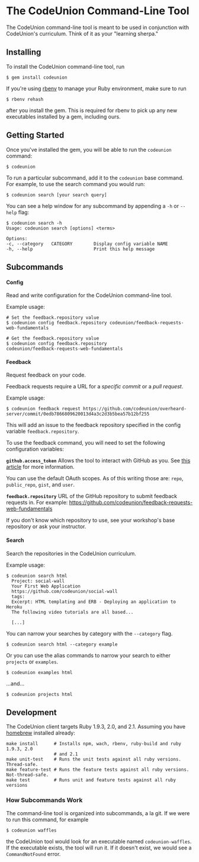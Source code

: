 # The CodeUnion Command-Line Tool

The CodeUnion command-line tool is meant to be used in conjunction with
CodeUnion's curriculum.  Think of it as your "learning sherpa."

## Installing

To install the CodeUnion command-line tool, run

```shell-session
$ gem install codeunion
```

If you're using [rbenv](http://rbenv.org/) to manage your Ruby environment,
make sure to run

```shell-session
$ rbenv rehash
```

after you install the gem.  This is required for rbenv to pick up any new
executables installed by a gem, including ours.

## Getting Started

Once you've installed the gem, you will be able to run the `codeunion` command:

```shell-session
$ codeunion
```

To run a particular subcommand, add it to the `codeunion` base command. For example, to use the search command you would run:

```shell-session
$ codeunion search [your search query]
```

You can see a help window for any subcommand by appending a `-h` or `--help` flag:

```shell-session
$ codeunion search -h
Usage: codeunion search [options] <terms>

Options:
-c, --category   CATEGORY        Display config variable NAME
-h, --help                       Print this help message
```

## Subcommands

#### Config

Read and write configuration for the CodeUnion command-line tool.

Example usage:

```shell-session
# Set the feedback.repository value
$ codeunion config feedback.repository codeunion/feedback-requests-web-fundamentals

# Get the feedback.repository value
$ codeunion config feedback.repository
codeunion/feedback-requests-web-fundamentals
```

#### Feedback

Request feedback on your code.

Feedback requests require a URL for a _specific commit_ or a _pull request_.

Example usage:

```shell-session
$ codeunion feedback request https://github.com/codeunion/overheard-server/commit/0edb7866809620013d4a3c2d3b5bea57b12bf255
```

This will add an issue to the feedback repository specified in the config variable `feedback.repository`.

To use the feedback command, you will need to set the following configuration variables:

**`github.access_token`**
Allows the tool to interact with GitHub as you. See [this article](https://help.github.com/articles/creating-an-access-token-for-command-line-use/) for more information.

You can use the default OAuth scopes. As of this writing those are: `repo`, `public_repo`, `gist`, and `user`.

**`feedback.repository`**
URL of the GitHub repository to submit feedback requests in. For example:  https://github.com/codeunion/feedback-requests-web-fundamentals

If you don't know which repository to use, see your workshop's base repository or ask your instructor.

#### Search

Search the repositories in the CodeUnion curriculum.

Example usage:

```shell-session
$ codeunion search html
  Project: social-wall
  Your First Web Application
  https://github.com/codeunion/social-wall
  tags:
  Excerpt: HTML templating and ERB - Deploying an application to Heroku
  The following video tutorials are all based...

  [...]
```

You can narrow your searches by category with the `--category` flag.


```shell-session
$ codeunion search html --category example
```

Or you can use the alias commands to narrow your search to either `projects` or `examples`.

```shell-session
$ codeunion examples html
```

...and...

```shell-session
$ codeunion projects html
```

## Development

The CodeUnion client targets Ruby 1.9.3, 2.0, and 2.1. Assuming you have
[homebrew](http://brew.sh) installed already:

```
make install      # Installs npm, wach, rbenv, ruby-build and ruby 1.9.3, 2.0
                  # and 2.1
make unit-test    # Runs the unit tests against all ruby versions. Thread-safe.
make feature-test # Runs the feature tests against all ruby versions. Not-thread-safe.
make test         # Runs unit and feature tests against all ruby versions
```

### How Subcommands Work

The command-line tool is organized into subcommands, a la git.  If we were to
run this command, for example

```shell-session
$ codeunion waffles
```

the CodeUnion tool would look for an executable named `codeunion-waffles`.  If
the executable exists, the tool will run it.  If it doesn't exist, we would see
a `CommandNotFound` error.
